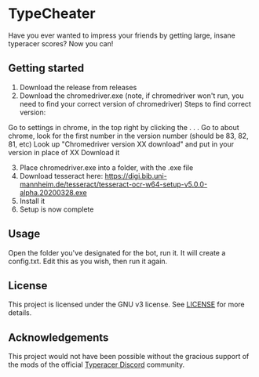 # TypeCheater

Have you ever wanted to impress your friends by getting large, insane typeracer scores? Now you can!

## Getting started

1. Download the release from releases
2. Download the chromedriver.exe (note, if chromedriver won't run, you need to find your correct version of chromedriver)
Steps to find correct version:

Go to settings in chrome, in the top right by clicking the . . .
Go to about chrome, look for the first number in the version number (should be 83, 82, 81, etc)
Look up "Chromedriver version XX download" and put in your version in place of XX
Download it

3. Place chromedriver.exe into a folder, with the .exe file
4. Download tesseract here: https://digi.bib.uni-mannheim.de/tesseract/tesseract-ocr-w64-setup-v5.0.0-alpha.20200328.exe
5. Install it
6. Setup is now complete

## Usage

Open the folder you've designated for the bot, run it.
It will create a config.txt. Edit this as you wish, then run it again.

## License

This project is licensed under the GNU v3 license. See [LICENSE](LICENSE) for more details.

## Acknowledgements

This project would not have been possible without the gracious support of the mods of the official [Typeracer Discord](https://discord.com/invite/typeracer) community.